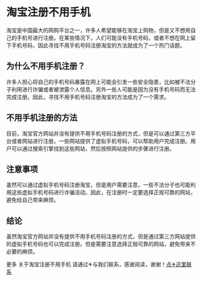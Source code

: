 # 淘宝注册不用手机

淘宝是中国最大的网购平台之一，许多人希望能够在淘宝上购物，但是又不想用自己的手机号进行注册。在某些情况下，人们可能没有手机号码，或者不想在网上留下手机号码，因此寻找不用手机号码注册淘宝的方法就成为了一个热门话题。

## 为什么不用手机注册？

许多人担心将自己的手机号码暴露在网上可能会引发一些安全隐患，比如被不法分子利用进行诈骗或者被泄露个人信息。另外一些人可能是因为没有手机号码而无法完成注册。因此，寻找不用手机号码注册淘宝的方法成为了一个需求。

## 不用手机注册的方法

目前，淘宝官方网站并没有提供不用手机号码注册的方式，但是可以通过第三方平台或者网站进行注册。一些网站提供了虚拟手机号码，可以帮助用户完成注册。用户可以通过搜索引擎找到这些网站，然后按照网站提供的步骤进行注册。

## 注意事项

虽然可以通过虚拟手机号码注册淘宝，但是用户需要注意，一些不法分子也可能利用这些虚拟手机号码进行诈骗活动。因此，在注册时一定要选择正规可靠的网站，避免给自己带来麻烦。

## 结论

虽然淘宝官方网站并没有提供不用手机号码注册的方式，但是通过第三方网站提供的虚拟手机号码也可以完成注册。但是需要注意选择正规可靠的网站，避免带来不必要的麻烦。

更多 关于淘宝注册不用手机 请通过✈与我们联系，感谢阅读，谢谢！[点✈这里联系](https://t.me/lm66bot)